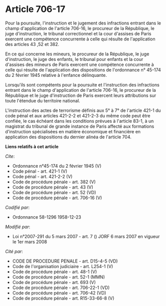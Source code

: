 # Article 706-17

Pour la poursuite, l'instruction et le jugement des infractions entrant dans le champ d'application de l'article 706-16, le
procureur de la République, le juge d'instruction, le tribunal correctionnel et la cour d'assises de Paris exercent une
compétence concurrente à celle qui résulte de l'application des articles 43
,52 et 382. 

En ce qui concerne les mineurs, le procureur de la République, le juge d'instruction, le juge des enfants, le tribunal pour
enfants et la cour d'assises des mineurs de Paris exercent une compétence concurrente à celle qui résulte de l'application
des dispositions de l'ordonnance n° 45-174 du 2 février 1945 relative à l'enfance délinquante. 

Lorsqu'ils sont compétents pour la poursuite et l'instruction des infractions entrant dans le champ d'application de
l'article 706-16, le procureur de la République et le juge d'instruction de Paris exercent leurs attributions sur toute
l'étendue du territoire national. 

L'instruction des actes de terrorisme définis aux 5° à 7° de l'article 421-1 du code pénal et aux articles 421-2-2 et 421-2-3
du même code peut être confiée, le cas échéant dans les conditions prévues à l'article 83-1, à un magistrat du tribunal de
grande instance de Paris affecté aux formations d'instruction spécialisées en matière économique et financière en application
des dispositions du dernier alinéa de l'article 704.

**Liens relatifs à cet article**

_Cite_:

  - Ordonnance n°45-174 du 2 février 1945 (V)
  - Code pénal - art. 421-1 (V)
  - Code pénal - art. 421-2-2 (V)
  - Code de procédure pénale - art. 382 (V)
  - Code de procédure pénale - art. 43 (V)
  - Code de procédure pénale - art. 52 (VD)
  - Code de procédure pénale - art. 706-16 (V)

_Codifié par_:

  - Ordonnance 58-1296 1958-12-23

_Modifié par_:

  - Loi n°2007-291 du 5 mars 2007 - art. 7 () JORF 6 mars 2007 en vigueur le 1er mars 2008

_Cité par_:

  - CODE DE PROCEDURE PENALE - art. D15-4-5 (VD)
  - Code de l'organisation judiciaire - art. L254-1 (V)
  - Code de procédure pénale - art. 48-1 (V)
  - Code de procédure pénale - art. 52-1 (MMN)
  - Code de procédure pénale - art. 693 (V)
  - Code de procédure pénale - art. 706-22-1 (VD)
  - Code de procédure pénale - art. 706-42 (VD)
  - Code de procédure pénale - art. R15-33-66-8 (V)
